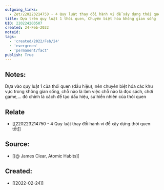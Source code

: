 ```yaml
---
outgoing_links:
  - Zet/220223214750 - 4 Quy luật thay đổi hành vi để xây dựng thói quen tốt
title: Dựa trên quy luật 1 thói quen, Chuyên biệt hóa không gian sống
UID: 220224203507
created: 24-Feb-2022
noteid:
tags:
  - 'created/2022/Feb/24'
  - 'evergreen'
  - 'permanent/fact'
publish: True
---
```

## Notes:
Dựa vào quy luật 1 của thói quen (dấu hiệu), nên chuyên biệt hóa các khu vực trong không gian sống, chỗ nào là làm việc chỗ nào là đọc sách, chơi game,... đó chính là cách để tạo dấu hiệu, sự hiển nhiên của thói quen 

## Relate
- [[220223214750 - 4 Quy luật thay đổi hành vi để xây dựng thói quen tốt]]

## Source:
- [[@ James Clear, Atomic Habits]]




## Created:
- [[2022-02-24]]
